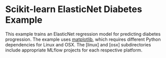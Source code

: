 # Scikit-learn ElasticNet Diabetes Example

This example trains an ElasticNet regression model for predicting diabetes progression. The example uses [matplotlib](https://matplotlib.org/), which requires different Python dependencies for Linux and OSX. The [linux] and [osx] subdirectories include appropriate MLflow projects for each respective platform.

